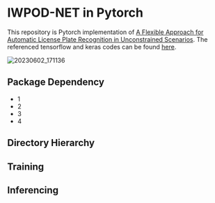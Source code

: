 # IWPOD-NET in Pytorch

This repository is Pytorch implementation of [A Flexible Approach for Automatic License Plate Recognition in Unconstrained Scenarios](https://doi.org/10.1109/TITS.2021.3055946). The referenced tensorflow and keras codes can be found [here](https://github.com/claudiojung/iwpod-net).

![20230602_171136](https://github.com/blastak/iwpod-net-pytorch/assets/12149098/fb96f4b9-49a8-4b70-a99c-88db969708a2 "Results are shown in green, ground-truth annotations in red.")

## Package Dependency
- 1
- 2
- 3
- 4


## Directory Hierarchy


## Training


## Inferencing

